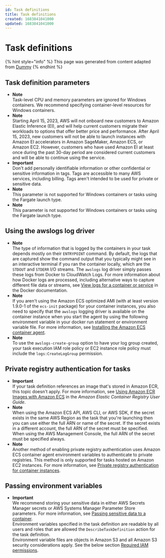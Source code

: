 ```yaml
---
id: Task definitions
title: Task definitions
created: 1683841041000
updated: 1683841041000
---
```

# Task definitions
{% hint style="info" %}
This page was generated from content adapted from [Dummy](https://docs.aws.amazon.com/ec2/index.html)
{% endhint %}
## Task definition parameters

- **Note**  
Task\-level CPU and memory parameters are ignored for Windows containers\. We recommend specifying container\-level resources for Windows containers\.
- **Note**  
Starting April 15, 2023, AWS will not onboard new customers to Amazon Elastic Inference \(EI\), and will help current customers migrate their workloads to options that offer better price and performance\. After April 15, 2023, new customers will not be able to launch instances with Amazon EI accelerators in Amazon SageMaker, Amazon ECS, or Amazon EC2\. However, customers who have used Amazon EI at least once during the past 30\-day period are considered current customers and will be able to continue using the service\.
- **Important**  
Don't add personally identifiable information or other confidential or sensitive information in tags\. Tags are accessible to many AWS services, including billing\. Tags aren't intended to be used for private or sensitive data\.
- **Note**  
This parameter is not supported for Windows containers or tasks using the Fargate launch type\.
- **Note**  
This parameter is not supported for Windows containers or tasks using the Fargate launch type\.


## Using the awslogs log driver

- **Note**  
The type of information that is logged by the containers in your task depends mostly on their `ENTRYPOINT` command\. By default, the logs that are captured show the command output that you typically might see in an interactive terminal if you ran the container locally, which are the `STDOUT` and `STDERR` I/O streams\. The `awslogs` log driver simply passes these logs from Docker to CloudWatch Logs\. For more information about how Docker logs are processed, including alternative ways to capture different file data or streams, see [View logs for a container or service](https://docs.docker.com/config/containers/logging/) in the Docker documentation\.
- **Note**  
If you aren't using the Amazon ECS optimized AMI \(with at least version 1\.9\.0\-1 of the `ecs-init` package\) for your container instances, you also need to specify that the `awslogs` logging driver is available on the container instance when you start the agent by using the following environment variable in your docker run statement or environment variable file\. For more information, see [Installing the Amazon ECS container agent](ecs-agent-install.md)\.
- **Note**  
To use the `awslogs-create-group` option to have your log group created, your task execution IAM role policy or EC2 instance role policy must include the `logs:CreateLogGroup` permission\.


## Private registry authentication for tasks

- **Important**  
If your task definition references an image that's stored in Amazon ECR, this topic doesn't apply\. For more information, see [Using Amazon ECR Images with Amazon ECS](https://docs.aws.amazon.com/AmazonECR/latest/userguide/ECR_on_ECS.html) in the *Amazon Elastic Container Registry User Guide*\.
- **Note**  
When using the Amazon ECS API, AWS CLI, or AWS SDK, if the secret exists in the same AWS Region as the task that you're launching then you can use either the full ARN or name of the secret\. If the secret exists in a different account, the full ARN of the secret must be specified\. When using the AWS Management Console, the full ARN of the secret must be specified always\.
- **Note**  
Another method of enabling private registry authentication uses Amazon ECS container agent environment variables to authenticate to private registries\. This method is only supported for tasks hosted on Amazon EC2 instances\. For more information, see [Private registry authentication for container instances](private-auth-container-instances.md)\.


## Passing environment variables

- **Important**  
We recommend storing your sensitive data in either AWS Secrets Manager secrets or AWS Systems Manager Parameter Store parameters\. For more information, see [Passing sensitive data to a container](specifying-sensitive-data.md)\.  
Environment variables specified in the task definition are readable by all users and roles that are allowed the `DescribeTaskDefinition` action for the task definition\.  
Environment variable files are objects in Amazon S3 and all Amazon S3 security considerations apply\. See the below section [Required IAM permissions](#taskdef-envfiles-iam)\.

